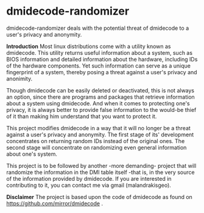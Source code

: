 # dmidecode-randomizer
dmidecode-randomizer deals with the potential threat of dmidecode to a user's privacy and anonymity.

**Introduction** 
Most linux distributions come with a utility known as dmidecode. This utility returns useful information about 
a system, such as BIOS information and detailed information about the hardware, including IDs of the hardware components. 
Yet such information can serve as a unique fingerprint of a system, thereby posing a threat against a user's privacy and anonimity.

Though dmidecode can be easily deleted or deactivated, this is not always an option, since there are programs and packages that
retrieve information about a system using dmidecode. And when it comes to protecting one's privacy, it is always better
to provide false information to the would-be thief of it than making him understand that you want to protect it. 

This project modifies dmidecode in a way that it will no longer be a threat against a user's privacy and anonymity. 
The first stage of its' development concentrates on returning random IDs instead of the original ones. 
The second stage will concentrate on randomizing even general information about one's system. 

This project is to be followed by another -more demanding- project that will randomize the information in the DMI table itself -that is, in the very source of 
the information provided by dmidecode. If you are interested in contributing to it, you can contact me via gmail (malandrakisgeo).

**Disclaimer** 
The project is based upon the code of dmidecode as found on https://github.com/mirror/dmidecode . 
